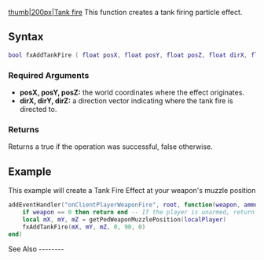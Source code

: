 [thumb|200px|Tank fire](/Image:Fxtankfire.png.md "wikilink") This function creates a tank firing particle effect.

Syntax
------

``` lua
bool fxAddTankFire ( float posX, float posY, float posZ, float dirX, float dirY, float dirZ )
```

### Required Arguments

-   **posX, posY, posZ:** the world coordinates where the effect originates.
-   **dirX, dirY, dirZ:** a direction vector indicating where the tank fire is directed to.

### Returns

Returns a true if the operation was successful, false otherwise.

Example
-------

<section name="Client" class="client" show="true">
This example will create a Tank Fire Effect at your weapon's muzzle position

``` lua
addEventHandler("onClientPlayerWeaponFire", root, function(weapon, ammo, ammoInClip, hitX, hitY, hitZ, hitElement)
    if weapon == 0 then return end -- If the player is unarmed, return end.
    local mX, mY, mZ = getPedWeaponMuzzlePosition(localPlayer)
    fxAddTankFire(mX, mY, mZ, 0, 90, 0)
end)
```

</section>
See Also
--------
